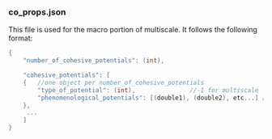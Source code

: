 ### co_props.json ###

This file is used for the macro portion of multiscale. 
It follows the following format:
```c++
{
    "number_of_cohesive_potentials": (int),

    "cohesive_potentials": [
	{   //one object per number_of_cohesive_potentials
	    "type_of_potential": (int),               //-1 for multiscale
	    "phenomenological_potentials": [(double1), (double2), etc...] //not used for multiscale
	},
     ...
    ]
}
